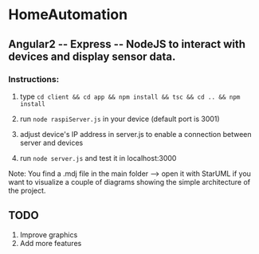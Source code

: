 # HomeAutomation
## Angular2 -- Express -- NodeJS to interact with devices and display sensor data.

### Instructions:

1. type `cd client && cd app && npm install && tsc && cd .. && npm install`

2. run `node raspiServer.js` in your device (default port is 3001)

3. adjust device's IP address in server.js to enable a connection between server and devices

4. run `node server.js` and test it in localhost:3000

Note: You find a .mdj file in the main folder --> open it with StarUML if you want to visualize a couple of diagrams showing the simple architecture of the project.

## TODO
1. Improve graphics
2. Add more features
